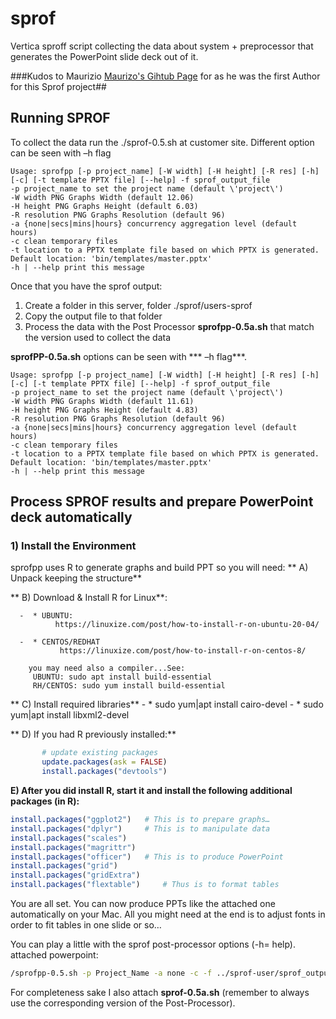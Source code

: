 # sprof
Vertica sproff script collecting the data about system + preprocessor that generates the PowerPoint slide deck out of it.

###Kudos to Maurizio [Maurizo's Gihtub Page](https://github.com/mfelici/ "Maurizo's Gihtub Page")
for as he was the first Author for this Sprof project##

## Running SPROF

To collect the data run the ./sprof-0.5.sh at customer site. 
Different option can be seen with –h flag

`Usage: sprofpp [-p project_name] [-W width] [-H height] [-R res] [-h] [-c] [-t template PPTX file] [--help] -f sprof_output_file` <br />
`-p project_name to set the project name (default \'project\')` <br />
`-W width PNG Graphs Width (default 12.06)` <br />
`-H height PNG Graphs Height (default 6.03)` <br />
`-R resolution PNG Graphs Resolution (default 96)` <br />
`-a {none|secs|mins|hours} concurrency aggregation level (default hours)` <br />
`-c clean temporary files` <br />
`-t location to a PPTX template file based on which PPTX is generated. Default location: 'bin/templates/master.pptx'` <br />
`-h | --help print this message` <br />



Once that you have the sprof output:

1. Create a folder in this server, folder ./sprof/users-sprof
2. Copy the output file to that folder 
3. Process the data with the Post Processor **sprofpp-0.5a.sh** that match the version used to collect the data


**sprofPP-0.5a.sh** options can be seen with *** –h flag***. 



`Usage: sprofpp [-p project_name] [-W width] [-H height] [-R res] [-h] [-c] [-t template PPTX file] [--help] -f sprof_output_file` <br />
`-p project_name to set the project name (default \'project\')` <br />
`-W width PNG Graphs Width (default 11.61)`<br />
`-H height PNG Graphs Height (default 4.83)`<br />
`-R resolution PNG Graphs Resolution (default 96)`<br />
`-a {none|secs|mins|hours} concurrency aggregation level (default hours)`<br />
`-c clean temporary files`<br />
`-t location to a PPTX template file based on which PPTX is generated. Default location: 'bin/templates/master.pptx'`<br />
`-h | --help print this message`<br />




##  Process SPROF results and prepare PowerPoint deck automatically

### 1) Install the Environment
   sprofpp uses R to generate graphs and build PPT so you will need: 
**   A) Unpack keeping the structure**
       
**   B) Download & Install R for Linux**:
   
      -  * UBUNTU:
              https://linuxize.com/post/how-to-install-r-on-ubuntu-20-04/
       
      -  * CENTOS/REDHAT
               https://linuxize.com/post/how-to-install-r-on-centos-8/
       
     	you may need also a compiler...See:
         UBUNTU: sudo apt install build-essential
         RH/CENTOS: sudo yum install build-essential
         

**        C) Install required libraries**
       - * sudo yum|apt install cairo-devel 
	   - * sudo yum|apt install libxml2-devel

**   D) If you had R previously installed:**
```r
       # update existing packages
       update.packages(ask = FALSE)
       install.packages("devtools")
```
       
   **E) After you did install R, start it and install the following additional packages (in R):**
   
```r
install.packages("ggplot2")   # This is to prepare graphs…
install.packages("dplyr")     # This is to manipulate data
install.packages("scales") 
install.packages("magrittr")
install.packages("officer")   # This is to produce PowerPoint
install.packages("grid")
install.packages("gridExtra")
install.packages("flextable")     # Thus is to format tables
```
   
        
You are all set. You can now produce PPTs like the attached one automatically on your Mac. 
All you might need at the end is to adjust fonts in order to fit tables in one slide or so…

You can play a little with the sprof post-processor options (-h= help). attached powerpoint:

```bash
/sprofpp-0.5.sh -p Project_Name -a none -c -f ../sprof-user/sprof_output.out
```


For completeness sake I also attach **sprof-0.5a.sh** (remember to always use the corresponding version of the Post-Processor).
